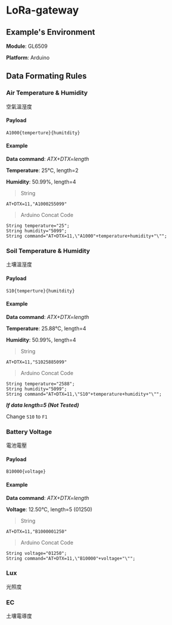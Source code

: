 # LoRa-gateway

## Example's Environment
**Module**: GL6509

**Platform**: Arduino
## Data Formating Rules
### Air Temperature & Humidity
空氣溫溼度
#### Payload
```
A1000{temperture}{humitdity}
```
#### Example
**Data command**: *ATX+DTX=length*

**Temperature**: 25°C, length=2

**Humidity**: 50.99%, length=4

> String
```
AT+DTX=11,"A1000255099"
```
> Arduino Concat Code
```
String temperature="25";
String humidity="5099";
String command="AT+DTX=11,\"A1000"+temperature+humidity+"\"";
```

### Soil Temperature & Humidity
土壤溫溼度
#### Payload
```
S10{temperture}{humitdity}
```
#### Example
**Data command**: *ATX+DTX=length*

**Temperature**: 25.88°C, length=4

**Humidity**: 50.99%, length=4

> String
```
AT+DTX=11,"S1025885099"
```
> Arduino Concat Code
```
String temperature="2588";
String humidity="5099";
String command="AT+DTX=11,\"S10"+temperature+humidity+"\"";
```
***If data length=5 (Not Tested)***

Change `S10` to `F1`

### Battery Voltage
電池電壓
#### Payload
```
B10000{voltage}
```
#### Example
**Data command**: *ATX+DTX=length*

**Voltage**: 12.50°C, length=5 (01250)

> String
```
AT+DTX=11,"B1000001250"
```
> Arduino Concat Code
```
String voltage="01250";
String command="AT+DTX=11,\"B10000"+voltage+"\"";
```

### Lux
光照度

### EC
土壤電導度

